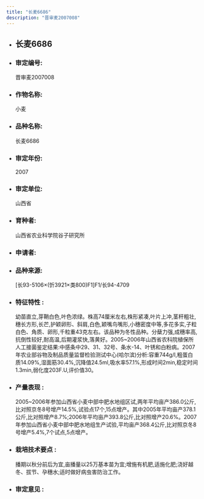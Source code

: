 ```yaml
---
title: "长麦6686"
description: "晋审麦2007008"
---
```

* ## 长麦6686
* ###  审定编号:  
   晋审麦2007008

*  ### 作物名称:  
   小麦

*   ###  品种名称: 
    长麦6686

*   ### 审定年份: 
    2007

*   ### 审定单位:  
    山西省

*   ### 育种者:  
    山西省农业科学院谷子研究所

*   ### 申请者:  
    

*   ### 品种来源:  
    [长93-5106×(忻3921×类800)F1]F1/长94-4709

*   ### 特征特性 : 
    幼苗直立,芽鞘白色,叶色浓绿。株高74厘米左右,株形紧凑,叶片上冲,茎秆粗壮,穗长方形,长芒,护颖卵形、斜肩,白色,颖嘴鸟嘴形,小穗密度中等,多花多实,子粒白色、角质、卵形,千粒重43克左右。该品种为冬性品种。分蘖力强,成穗率高,抗倒性较好,耐高温,后期灌浆快,落黄好。2005~2006年山西省农科院植保所人工接菌鉴定结果:中感条中29、31、32号、条水-14、叶锈和白粉病。2007年农业部谷物及制品质量监督检验测试中心(哈尔滨)分析:容重744g/l,粗蛋白质14.09%,湿面筋30.4%,沉降值24.5ml,吸水率57.1%,形成时间2min,稳定时间1.3min,弱化度203F.U,评价值30。

*   ### 产量表现 : 
    2005~2006年参加山西省小麦中部中肥水地组区试,两年平均亩产386.0公斤,比对照京冬8号增产14.5%,试验点17个,15点增产。其中2005年平均亩产378.1公斤,比对照增产8.7%;2006年平均亩产393.8公斤,比对照增产20.6%。2007年参加山西省小麦中部中肥水地组生产试验,平均亩产368.4公斤,比对照京冬8号增产5.4%,7个试点,5点增产。

*   ### 栽培技术要点 : 
    播期以秋分前后为宜,亩播量以25万基本苗为宜;增施有机肥,适施化肥;浇好越冬、拔节、孕穗水;适时做好病虫害防治工作。

*   ### 审定意见 : 
    
